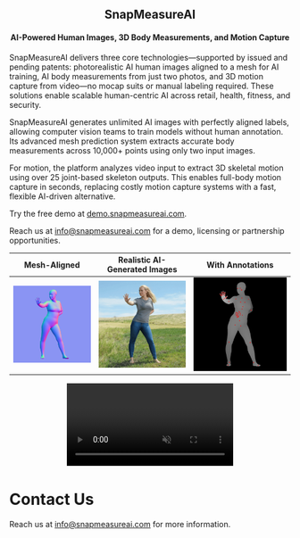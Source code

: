 <h2 align="center"><strong>SnapMeasureAI</strong></h2>
<h4 align="center"><strong>AI-Powered Human Images, 3D Body Measurements, and Motion Capture</strong></h3>

SnapMeasureAI delivers three core technologies—supported by issued and pending patents: photorealistic AI human images aligned to a mesh for AI training, AI body measurements from just two photos, and 3D motion capture from video—no mocap suits or manual labeling required. These solutions enable scalable human-centric AI across retail, health, fitness, and security.

SnapMeasureAI generates unlimited AI images with perfectly aligned labels, allowing computer vision teams to train models without human annotation. Its advanced mesh prediction system extracts accurate body measurements across 10,000+ points using only two input images.

For motion, the platform analyzes video input to extract 3D skeletal motion using over 25 joint-based skeleton outputs. This enables full-body motion capture in seconds, replacing costly motion capture systems with a fast, flexible AI-driven alternative.

Try the free demo at <a href="https://demo.snapmeasureai.com.">demo.snapmeasureai.com</a>.

Reach us at info@snapmeasureai.com for a demo, licensing or partnership opportunities.

| Mesh-Aligned | Realistic AI-Generated Images | With Annotations |
:-------------------------:|:-------------------------:|:-------------------------:
![](https://github.com/snapmeasureai/website/blob/main/img/synthetic_image_control.png) | ![](https://github.com/snapmeasureai/website/blob/main/img/synthetic_image.png) | ![](https://github.com/snapmeasureai/website/blob/main/img/synthetic_image_keypoints.png)

<div align="center">
  <video src="https://github.com/user-attachments/assets/a87d42d6-53d2-41b0-a57c-cd6b5a22a1ab" controls="controls" muted="muted" playsinline="playsinline" style="clip-path: inset(1px 1px);"/>
</div>

# Contact Us

Reach us at info@snapmeasureai.com for more information.
